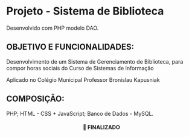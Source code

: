 # Projeto - Sistema de Biblioteca

 Desenvolvido com PHP modelo DAO.

## OBJETIVO E FUNCIONALIDADES:
 <p>Desenvolvimento de um Sistema de Gerenciamento de Biblioteca, para compor horas sociais do Curso de Sistemas de Informação</p>
 <p>Aplicado no Colégio Municipal Professor Bronislau Kapusniak</p>

## COMPOSIÇÃO:
  PHP;
  HTML - CSS + JavaScript;
  Banco de Dados - MySQL.

<h4 align="center"> 
	 🚀 FINALIZADO
</h4>
